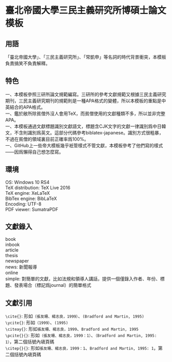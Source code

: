 # 臺北帝國大學三民主義研究所博碩士論文模板

## 用語
「臺北帝國大學」、「三民主義研究所」、「常凱申」等名詞的時代背景衝突，本模板負責搞笑不負責解釋。

## 特色
一、本模板參照三研所論文規範編寫。三研所的參考文獻規範又根據三民主義研究期刊，三民主義研究期刊的規範則是一種APA格式的變體，所以本模板的重點是中英結合的APA格式。  
一、鑑於敝所除貧僧外沒人會用TeX，而貧僧使用的文獻種類不多，所以並非完整APA。  
一、本模板通過文獻標題識別文獻語文，標題含CJK文字的文獻一律識別爲中日韓文，不含則識別爲英文。這部分代碼參考biblatex-japanese。識別方式很粗暴，不過在貧僧的領域裏目前正確率爲100%。  
一、GitHub上一些帝大模板幾乎衹管樣式不管文獻，本模板參考了他們寫的樣式——因爲懶得自己想怎麼寫。  

## 環境
OS: Windows 10 RS4  
TeX distribution: TeX Live 2016  
TeX engine: XeLaTeX  
BibTex engine: BibLaTeX  
Encoding: UTF-8  
PDF viewer: SumatraPDF  

## 文獻錄入
book  
inbook  
article  
thesis  
newspaper  
news: 新聞報導  
online  
simple: 對簡單的文獻，比如法規和領導人講話，提供一個僅錄入作者、年份、標題、發表場合（標記爲journal）的簡單格式  

## 文獻引用
`\cite{}`: 形如`（張友珊、楊志良，1999）`、`(Bradford and Martin, 1995)`  
`\ycite{}`: 形如`（1999）`、`(1995)`  
`\citeay{}`: 形如`張友珊、楊志良，1999`、`Bradford and Martin, 1995`  
`\pcite{}{}`: 形如`（張友珊、楊志良，1999：1）`、`（Bradford and Martin, 1995: 1）`，第二個括號內塡頁碼  
`\citep{}{}`: 形如`張友珊、楊志良，1999：1`、`Bradford and Martin, 1995: 1`，第二個括號內塡頁碼  
